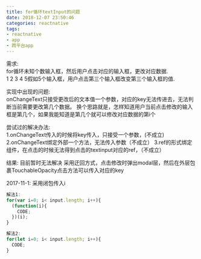 ```yaml
---
title: for循环textInput的问题
date: 2018-12-07 23:50:46
categories: reactnative
tags: 
- reactnative
- app
- 跨平台app
---
```


需求:  
for循环未知个数输入框，然后用户点击对应的输入框，更改对应数据.  
1 2 3 4 5假如5个输入框，用户点击第三个输入框改变第三个输入框的值.

实现中出现的问题:  
onChangeText只接受更改后的文本值一个参数，对应的key无法传进去，无法判断当前需要更改第几个数据。
换个思路就是，怎样知道用户当前点击修改的输入框是第几个，如果我能知道是第几个就可以修改对应数据的第i个

尝试过的解决办法:  
1.onChangeText传入的时候将key传入，只接受一个参数，(不成立)
2.onChangeText绑定外部一个方法，无法传入参数（不成立）
3.ref的形式绑定组件，在点击的时候无法得到点击的textinput对应的ref，（不成立）

结果: 目前暂时无法解决
采用迂回方式，点击修改时弹出modal层，然后在外层包裹TouchableOpacity点击方法可以传入对应的key

2017-11-1: 采用闭包传入i
```javascript
解法1: 
for(var i=0; i< input.length; i++){
  (function(i){
    CODE;
  })(i);
}

解法2:
for(let i=0; i< input.length; i++){
  CODE;
}
```

